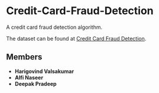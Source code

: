 # Credit-Card-Fraud-Detection
A credit card fraud detection algorithm.

The dataset can be found at [Credit Card Fraud Detection](https://www.kaggle.com/mlg-ulb/creditcardfraud).

## Members

* **Harigovind Valsakumar** 
* **Alfi Naseer** 
* **Deepak Pradeep**
